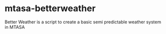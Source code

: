 mtasa-betterweather
===================

Better Weather is a script to create a basic semi predictable weather system in MTASA
